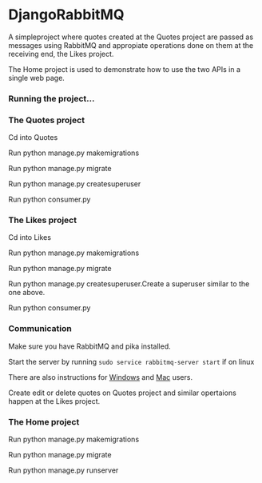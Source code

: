 # DjangoRabbitMQ
A simpleproject where quotes created at the Quotes project are passed as messages using RabbitMQ and appropiate operations done on them at the receiving end, the Likes project.

The Home project is used to demonstrate how to use the two APIs in a single web page.

### Running the project...


### The Quotes project
   Cd into Quotes
   
   Run python manage.py makemigrations
   
   Run python manage.py migrate
   
   Run python manage.py createsuperuser
   
   Run python consumer.py
   
  
### The Likes project

   Cd into Likes
   
   Run python manage.py makemigrations
   
   Run python manage.py migrate
   
   Run python manage.py createsuperuser.Create a superuser similar to the one above. 
   
   Run python consumer.py
   
### Communication
  Make sure you have RabbitMQ and pika installed.
  
  Start the server by running `sudo service rabbitmq-server start` if on linux
  
  There are also instructions for [Windows](https://www.rabbitmq.com/install-windows-manual.html) and [Mac](https://www.rabbitmq.com/install-homebrew.html) users.
  
  Create edit or delete quotes on Quotes project and similar opertaions happen at the Likes project.
  
  
   
 ### The Home project

   Run python manage.py makemigrations
   
   Run python manage.py migrate
     
   Run python manage.py runserver


